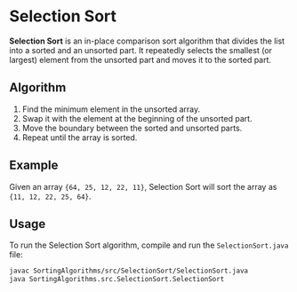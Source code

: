 # Selection Sort

**Selection Sort** is an in-place comparison sort algorithm that divides the list into a sorted and an unsorted part. It repeatedly selects the smallest (or largest) element from the unsorted part and moves it to the sorted part.

## Algorithm

1. Find the minimum element in the unsorted array.
2. Swap it with the element at the beginning of the unsorted part.
3. Move the boundary between the sorted and unsorted parts.
4. Repeat until the array is sorted.

## Example

Given an array `{64, 25, 12, 22, 11}`, Selection Sort will sort the array as `{11, 12, 22, 25, 64}`.

## Usage

To run the Selection Sort algorithm, compile and run the `SelectionSort.java` file:

```bash
javac SortingAlgorithms/src/SelectionSort/SelectionSort.java
java SortingAlgorithms.src.SelectionSort.SelectionSort
```